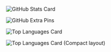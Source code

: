 ![GitHub Stats Card](https://github-readme-stats.vercel.app/api?username=zizi4n5&count_private=true&show_icons=true)

![GitHub Extra Pins](https://github-readme-stats.vercel.app/api/pin/?username=zizi4n5&repo=homebridge-switchbot-for-mac)

![Top Languages Card](https://github-readme-stats.vercel.app/api/top-langs/?username=zizi4n5)

![Top Languages Card (Compact layout)](https://github-readme-stats.vercel.app/api/top-langs/?username=zizi4n5&layout=compact)